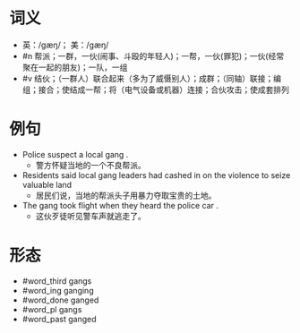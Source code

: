 # 词义
- 英：/ɡæŋ/； 美：/ɡæŋ/
- #n 帮派；一群，一伙(闹事、斗殴的年轻人)；一帮，一伙(罪犯)；一伙(经常聚在一起的朋友)；一队，一组
- #v 结伙；（一群人）联合起来（多为了威慑别人）；成群；（同轴）联接；编组；接合；使结成一帮；将（电气设备或机器）连接；合伙攻击；使成套排列
# 例句
- Police suspect a local gang .
	- 警方怀疑当地的一个不良帮派。
- Residents said local gang leaders had cashed in on the violence to seize valuable land
	- 居民们说，当地的帮派头子用暴力夺取宝贵的土地。
- The gang took flight when they heard the police car .
	- 这伙歹徒听见警车声就逃走了。
# 形态
- #word_third gangs
- #word_ing ganging
- #word_done ganged
- #word_pl gangs
- #word_past ganged
